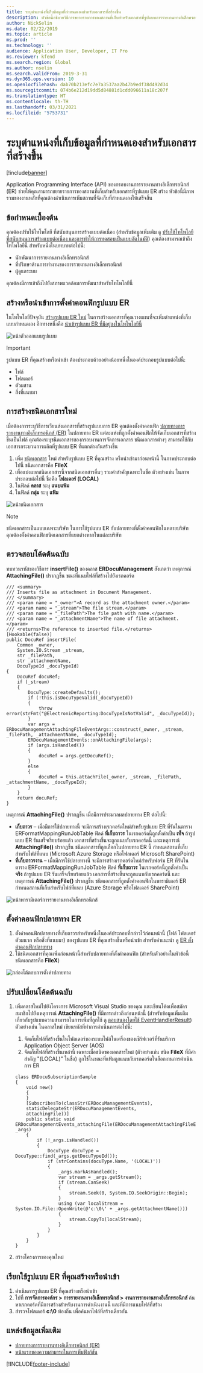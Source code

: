```yaml
---
title: ระบุตำแหน่งที่เก็บข้อมูลที่กำหนดเองสำหรับเอกสารที่สร้างขึ้น
description: หัวข้อนี้อธิบายวิธีการขยายรายการของสถานที่เก็บสำหรับเอกสารที่รูปแบบการรายงานทางอิเล็กทรอนิกส์ (ER) สร้างขึ้น
author: NickSelin
ms.date: 02/22/2019
ms.topic: article
ms.prod: ''
ms.technology: ''
audience: Application User, Developer, IT Pro
ms.reviewer: kfend
ms.search.region: Global
ms.author: nselin
ms.search.validFrom: 2019-3-31
ms.dyn365.ops.version: 10
ms.openlocfilehash: dab70b213efc7e7a3537aa2b47b9edf38d492d34
ms.sourcegitcommit: 074b6e212d19dd5d84881d1cdd096611a18c207f
ms.translationtype: HT
ms.contentlocale: th-TH
ms.lasthandoff: 03/31/2021
ms.locfileid: "5753731"
---
```

# <a name="specify-a-custom-storage-location-for-generated-documents"></a>ระบุตำแหน่งที่เก็บข้อมูลที่กำหนดเองสำหรับเอกสารที่สร้างขึ้น

[!include[banner](../includes/banner.md)]

Application Programming Interface (API) ของกรอบงานการรายงานทางอิเล็กทรอนิกส์ (ER) ช่วยให้คุณสามารถขยายรายการของสถานที่เก็บสำหรับเอกสารที่รูปแบบ ER สร้าง หัวข้อนี้มีภาพรวมของงานหลักที่คุณต้องดำเนินการเพิ่มสถานที่จัดเก็บที่กำหนดเองให้เสร็จสิ้น

## <a name="prerequisites"></a>ข้อกำหนดเบื้องต้น

คุณต้องปรับใช้โทโพโลยี ที่สนับสนุนการสร้างแบบต่อเนื่อง (สำหรับข้อมูลเพิ่มเติม ดู [ปรับใช้โทโพโลยีที่สนับสนุนการสร้างแบบต่อเนื่อง และการทำให้การทดสอบเป็นแบบอัตโนมัติ](https://docs.microsoft.com/dynamics365/unified-operations/dev-itpro/perf-test/continuous-build-test-automation)) คุณต้องสามารถเข้าถึงโทโพโลยีนี้ สำหรับหนึ่งในบทบาทต่อไปนี้:

- นักพัฒนาการรายงานทางอิเล็กทรอนิกส์
- ที่ปรึกษาด้านการทำงานของการรายงานทางอิเล็กทรอนิกส์
- ผู้ดูแลระบบ

คุณต้องมีการเข้าถึงไปยังสภาพแวดล้อมการพัฒนาสำหรับโทโพโลยีนี้

## <a name="create-or-import-an-er-format-configuration"></a>สร้างหรือนำเข้าการตั้งค่าคอนฟิกรูปแบบ ER

ในโทโพโลยีปัจจุบัน [สร้างรูปแบบ ER ใหม่](tasks/er-format-configuration-2016-11.md) ในการสร้างเอกสารที่คุณวางแผนที่จะเพิ่มตำแหน่งที่เก็บแบบกำหนดเอง อีกทางหนึ่งคือ [นำเข้ารูปแบบ ER ที่มีอยู่ลงในโทโพโลยีนี้](general-electronic-reporting-manage-configuration-lifecycle.md)

![หน้าตัวออกแบบรูปแบบ](media/er-extend-file-storages-format.png)

> [!IMPORTANT]
> รูปแบบ ER ที่คุณสร้างหรือนำเข้า ต้องประกอบด้วยอย่างน้อยหนึ่งในองค์ประกอบรูปแบบต่อไปนี้:
>
> - ไฟล์
> - โฟลเดอร์
> - ตัวผสาน
> - สิ่งที่แนบมา

## <a name="create-a-new-document-type"></a>การสร้างชนิดเอกสารใหม่

เมื่อต้องการระบุวิธีการเวียนส่งเอกสารที่สร้างรูปแบบการ ER คุณต้องตั้งค่าคอนฟิก [ปลายทางการรายงานทางอิเล็กทรอนิกส์ (ER)](electronic-reporting-destinations.md) ในปลายทาง ER แต่ละแห่งที่ถูกตั้งค่าคอนฟิกให้จัดเก็บเอกสารที่สร้างขึ้นเป็นไฟล์ คุณต้องระบุชนิดเอกสารของกรอบงานการจัดการเอกสาร ชนิดเอกสารต่างๆ สามารถใช้กับเอกสารกระบวนการผลิตที่รูปแบบ ER ที่แตกต่างกันสร้างขึ้น

1. เพิ่ม [ชนิดเอกสาร](https://docs.microsoft.com/dynamics365/fin-ops-core/fin-ops/organization-administration/configure-document-management) ใหม่ สำหรับรูปแบบ ER ที่คุณสร้าง หรือนำเข้ามาก่อนหน้านี้ ในภาพประกอบต่อไปนี้ ชนิดเอกสารคือ **FileX**
2. เพื่อแบ่งแยกชนิดเอกสารนี้จากชนิดเอกสารอื่นๆ รวมคำสำคัญเฉพาะในชื่อ ตัวอย่างเช่น ในภาพประกอบต่อไปนี้ ชื่อคือ **โฟลเดอร์ (LOCAL)**
3. ในฟิลด์ **คลาส** ระบุ **แนบแฟ้ม**
4. ในฟิลด์ **กลุ่ม** ระบุ **แฟ้ม**

![หน้าชนิดเอกสาร](media/er-extend-file-storages-document-type.png)

> [!NOTE]
> ชนิดเอกสารเป็นแบบเฉพาะบริษัท ในการใช้รูปแบบ ER กับปลายทางที่ตั้งค่าคอนฟิกในหลายบริษัท คุณต้องตั้งค่าคอนฟิกชนิดเอกสารที่แยกต่างหากในแต่ละบริษัท

## <a name="review-source-code"></a>ตรวจสอบโค้ดต้นฉบับ

ทบทวนรหัสของวิธีการ **insertFile()** ของคลาส **ERDocuManagement** สังเกตว่า เหตุการณ์ **AttachingFile()** ปรากฏขึ้น ขณะที่แนบไฟล์ที่สร้างไปยังเรกคอร์ด


```xpp
/// <summary>
/// Inserts file as attachment in Document Management.
/// </summary>
/// <param name = "_owner">A record as the attachment owner.</param>
/// <param name = "_stream">The file stream.</param>
/// <param name = "_filePath">The file path with name.</param>
/// <param name = "_attachmentName">The name of file attachment.</param>
/// <returns>The reference to inserted file.</returns>
[Hookable(false)]
public DocuRef insertFile(
    Common _owner, 
    System.IO.Stream _stream, 
    str _filePath, 
    str _attachmentName, 
    DocuTypeId _docuTypeId)
{
    DocuRef docuRef;
    if (_stream)
    {
        DocuType::createDefaults();
        if (!this.isDocuTypeValid(_docuTypeId))
        {
            throw error(strFmt("@ElectronicReporting:DocuTypeIsNotValid", _docuTypeId));
        }
        var args = ERDocuManagementAttachingFileEventArgs::construct(_owner, _stream, _filePath, _attachmentName, _docuTypeId);
        ERDocuManagementEvents::onAttachingFile(args);
        if (args.isHandled())
        {
            docuRef = args.getDocuRef();
        }
        else
        {
            docuRef = this.attachFile(_owner, _stream, _filePath, _attachmentName, _docuTypeId);
        }
    }
    return docuRef;
}
```

เหตุการณ์ **AttachingFile()** ปรากฏขึ้น เมื่อมีการประมวลผลปลายทาง ER ต่อไปนี้:

- **เก็บถาวร** – เมื่อมีการใช้ปลายทางนี้ จะมีการสร้างเรกคอร์ดใหม่สำหรับรูปแบบ ER ที่รันในตาราง ERFormatMappingRunJobTable ฟิลด์ **ที่เก็บถาวร** ในเรกคอร์ดนี้ถูกตั้งค่าเป็น **เท็จ** ถ้ารูปแบบ ER รันเสร็จเรียบร้อยแล้ว เอกสารที่สร้างขึ้นจะถูกแนบกับเรกคอร์ดนี้ และเหตุการณ์ **AttachingFile()** ปรากฏขึ้น ชนิดเอกสารที่ถูกเลือกในปลายทาง ER นี้ กำหนดสถานที่เก็บสำหรับไฟล์ที่แนบ (Microsoft Azure Storage หรือโฟลเดอร์ Microsoft SharePoint)
- **ที่เก็บถาวรงาน** – เมื่อมีการใช้ปลายทางนี้ จะมีการสร้างเรกคอร์ดใหม่สำหรับฟอร์ม ER ที่รันในตาราง ERFormatMappingRunJobTable ฟิลด์ **ที่เก็บถาวร** ในเรกคอร์ดนี้ถูกตั้งค่าเป็น **จริง** ถ้ารูปแบบ ER รันเสร็จเรียบร้อยแล้ว เอกสารที่สร้างขึ้นจะถูกแนบกับเรกคอร์ดนี้ และเหตุการณ์ **AttachingFile()** ปรากฏขึ้น ชนิดเอกสารที่ถูกตั้งค่าคอนฟิกในพารามิเตอร์ ER กำหนดสถานที่เก็บสำหรับไฟล์ที่แนบ (Azure Storage หรือโฟลเดอร์ SharePoint)

![หน้าพารามิเตอร์การรายงานทางอิเล็กทรอนิกส์](media/er-extend-file-storages-parameters.png)

## <a name="configure-an-er-destination"></a>ตั้งค่าคอนฟิกปลายทาง ER

1. ตั้งค่าคอนฟิกปลายทางที่เก็บถาวรสำหรับหนึ่งในองค์ประกอบที่กล่าวไว้ก่อนหน้านี้ (ไฟล์ โฟลเดอร์ ตัวผนวก หรือสิ่งที่แนบมา) ของรูปแบบ ER ที่คุณสร้างขึ้นหรือนำเข้า สำหรับคำแนะนำ ดู [ER ตั้งค่าคอนฟิกปลายทาง](https://docs.microsoft.com/dynamics365/unified-operations/dev-itpro/analytics/tasks/er-destinations-2016-11)
2. ใช้ชนิดเอกสารที่คุณเพิ่มก่อนหน้านี้สำหรับปลายทางที่ตั้งค่าคอนฟิก (สำหรับตัวอย่างในหัวข้อนี้ ชนิดเอกสารคือ **FileX**)

![กล่องโต้ตอบการตั้งค่าปลายทาง](media/er-extend-file-storages-destination.png)

## <a name="modify-source-code"></a>ปรับเปลี่ยนโค้ดต้นฉบับ

1. เพิ่มคลาสใหม่ไปยังโครงการ Microsoft Visual Studio ของคุณ และเขียนโค้ดเพื่อสมัครสมาชิกไปยังเหตุการณ์ **AttachingFile()** ที่มีการกล่าวถึงก่อนหน้านี้ (สำหรับข้อมูลเพิ่มเติมเกี่ยวกับรูปแบบความสามารถในการเพิ่มที่ถูกใช้ ดู [ตอบสนองโดยใช้ EventHandlerResult](https://docs.microsoft.com/dynamics365/unified-operations/dev-itpro/extensibility/respond-event-handler-result)) ตัวอย่างเช่น ในคลาสใหม่ เขียนรหัสที่ทำการดำเนินการต่อไปนี้:

    1. จัดเก็บไฟล์ที่สร้างขึ้นในโฟลเดอร์ของระบบไฟล์ในเครื่องของเซิร์ฟเวอร์ที่รันบริการ Application Object Server (AOS)
    2. จัดเก็บไฟล์ที่สร้างขึ้นเหล่านี้ เฉพาะเมื่อชนิดของเอกสารใหม่ (ตัวอย่างเช่น ชนิด **FileX** ที่มีคำสำคัญ "(LOCAL)" ในชื่อ) ถูกใช้ในขณะที่แฟ้มถูกแนบกับเรกคอร์ดในล็อกงานการดำเนินการ ER

    ```xpp
    class ERDocuSubscriptionSample
    {
        void new()
        {
        }
        [SubscribesTo(classStr(ERDocuManagementEvents), 
        staticDelegateStr(ERDocuManagementEvents, 
        attachingFile))]
        public static void ERDocuManagementEvents_attachingFile(ERDocuManagementAttachingFileEventArgs _args)
        {
            if (!_args.isHandled())
            {
                DocuType docuType = DocuType::find(_args.getDocuTypeId());
                if (strContains(docuType.Name, '(LOCAL)'))
                {
                    _args.markAsHandled();
                    var stream = _args.getStream();
                    if (stream.CanSeek)
                    {
                        stream.Seek(0, System.IO.SeekOrigin::Begin);
                    }
                    using (var localStream = System.IO.File::OpenWrite(@'c:\0\' + _args.getAttachmentName()))
                    {
                        stream.CopyTo(localStream);
                    }
                }
            }
        }
    }
    ```

2. สร้างโครงการของคุณใหม่

## <a name="run-the-er-format-that-you-created-or-imported"></a>เรียกใช้รูปแบบ ER ที่คุณสร้างหรือนำเข้า

1. ดำเนินการรูปแบบ ER ที่คุณสร้างหรือนำเข้า
2. ไปที่ **การจัดการองค์กร \> การรายงานทางอิเล็กทรอนิกส์ \> งานการรายงานทางอิเล็กทรอนิกส์** ค้นหาเรกคอร์ดที่มีการสร้างสำหรับงานการดำเนินงานนี้ และที่มีการแนบไฟล์ที่สร้าง
3. สำรวจโฟลเดอร์ **c:\\0** ท้องถิ่น เพื่อค้นหาไฟล์ที่สร้างเดียวกัน

## <a name="additional-resources"></a>แหล่งข้อมูลเพิ่มเติม

- [ปลายทางการรายงานทางอิเล็กทรอนิกส์ (ER)](electronic-reporting-destinations.md)
- [หน้าแรกของความสามารถในการเพิ่มฟังก์ชัน](../extensibility/extensibility-home-page.md)


[!INCLUDE[footer-include](../../../includes/footer-banner.md)]